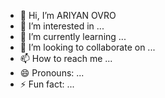- 👋 Hi, I’m ARIYAN OVRO
- 👀 I’m interested in ...
- 🌱 I’m currently learning ...
- 💞️ I’m looking to collaborate on ...
- 📫 How to reach me ...
- 😄 Pronouns: ...
- ⚡ Fun fact: ...

<!---
voice ariyan ovro is a ✨ special ✨ repository because its `README.md` (this file) appears on your GitHub profile.
You can click the Preview link to take a look at your changes.
--->
